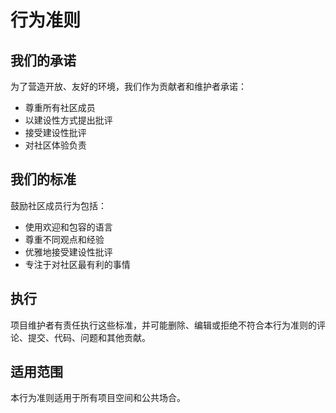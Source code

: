 # 行为准则

## 我们的承诺

为了营造开放、友好的环境，我们作为贡献者和维护者承诺：

- 尊重所有社区成员
- 以建设性方式提出批评
- 接受建设性批评
- 对社区体验负责

## 我们的标准

鼓励社区成员行为包括：

- 使用欢迎和包容的语言
- 尊重不同观点和经验
- 优雅地接受建设性批评
- 专注于对社区最有利的事情

## 执行

项目维护者有责任执行这些标准，并可能删除、编辑或拒绝不符合本行为准则的评论、提交、代码、问题和其他贡献。

## 适用范围

本行为准则适用于所有项目空间和公共场合。
